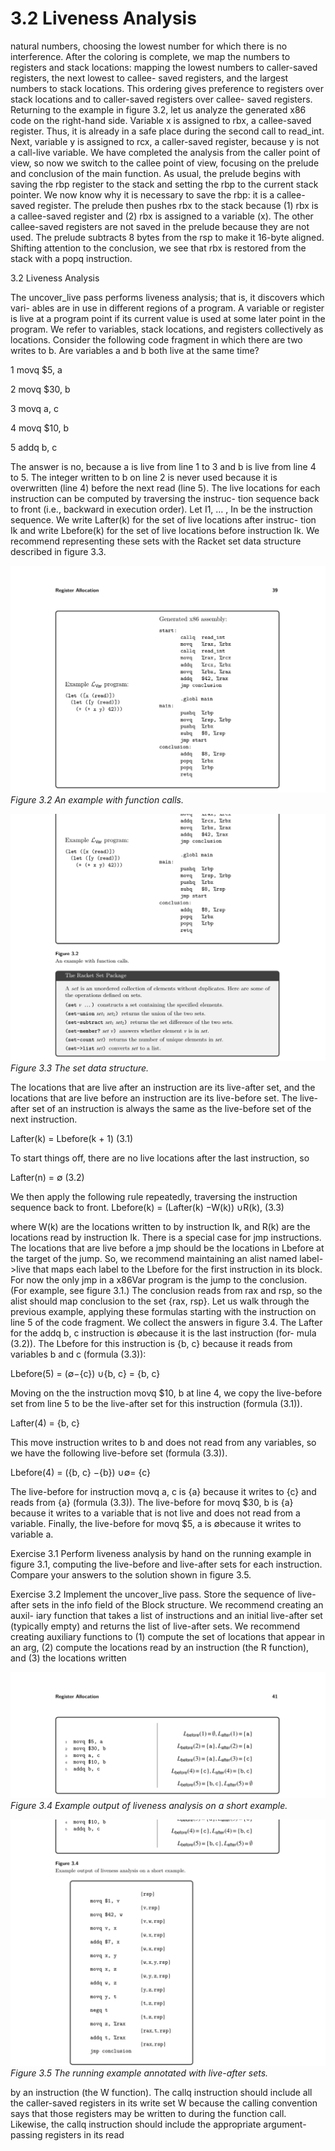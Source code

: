 # 3.2 Liveness Analysis

natural numbers, choosing the lowest number for which there is no interference. After the coloring is complete, we map the numbers to registers and stack locations: mapping the lowest numbers to caller-saved registers, the next lowest to callee- saved registers, and the largest numbers to stack locations. This ordering gives preference to registers over stack locations and to caller-saved registers over callee- saved registers. Returning to the example in figure 3.2, let us analyze the generated x86 code on the right-hand side. Variable x is assigned to rbx, a callee-saved register. Thus, it is already in a safe place during the second call to read_int. Next, variable y is assigned to rcx, a caller-saved register, because y is not a call-live variable. We have completed the analysis from the caller point of view, so now we switch to the callee point of view, focusing on the prelude and conclusion of the main function. As usual, the prelude begins with saving the rbp register to the stack and setting the rbp to the current stack pointer. We now know why it is necessary to save the rbp: it is a callee-saved register. The prelude then pushes rbx to the stack because (1) rbx is a callee-saved register and (2) rbx is assigned to a variable (x). The other callee-saved registers are not saved in the prelude because they are not used. The prelude subtracts 8 bytes from the rsp to make it 16-byte aligned. Shifting attention to the conclusion, we see that rbx is restored from the stack with a popq instruction.

3.2 Liveness Analysis

The uncover_live pass performs liveness analysis; that is, it discovers which vari- ables are in use in different regions of a program. A variable or register is live at a program point if its current value is used at some later point in the program. We refer to variables, stack locations, and registers collectively as locations. Consider the following code fragment in which there are two writes to b. Are variables a and b both live at the same time?

1 movq $5, a

2 movq $30, b

3 movq a, c

4 movq $10, b

5 addq b, c

The answer is no, because a is live from line 1 to 3 and b is live from line 4 to 5. The integer written to b on line 2 is never used because it is overwritten (line 4) before the next read (line 5). The live locations for each instruction can be computed by traversing the instruc- tion sequence back to front (i.e., backward in execution order). Let I1, … , In be the instruction sequence. We write Lafter(k) for the set of live locations after instruc- tion Ik and write Lbefore(k) for the set of live locations before instruction Ik. We recommend representing these sets with the Racket set data structure described in figure 3.3.

![Figure 3.2 An example...](images/page_53_vector_367.png)
*Figure 3.2 An example with function calls.*

![Figure 3.3 The set...](images/page_53_vector_547.png)
*Figure 3.3 The set data structure.*

The locations that are live after an instruction are its live-after set, and the locations that are live before an instruction are its live-before set. The live-after set of an instruction is always the same as the live-before set of the next instruction.

Lafter(k) = Lbefore(k + 1) (3.1)

To start things off, there are no live locations after the last instruction, so

Lafter(n) = ∅ (3.2)

We then apply the following rule repeatedly, traversing the instruction sequence back to front. Lbefore(k) = (Lafter(k) −W(k)) ∪R(k), (3.3)

where W(k) are the locations written to by instruction Ik, and R(k) are the locations read by instruction Ik. There is a special case for jmp instructions. The locations that are live before a jmp should be the locations in Lbefore at the target of the jump. So, we recommend maintaining an alist named label->live that maps each label to the Lbefore for the first instruction in its block. For now the only jmp in a x86Var program is the jump to the conclusion. (For example, see figure 3.1.) The conclusion reads from rax and rsp, so the alist should map conclusion to the set {rax, rsp}. Let us walk through the previous example, applying these formulas starting with the instruction on line 5 of the code fragment. We collect the answers in figure 3.4. The Lafter for the addq b, c instruction is ∅because it is the last instruction (for- mula (3.2)). The Lbefore for this instruction is {b, c} because it reads from variables b and c (formula (3.3)):

Lbefore(5) = (∅−{c}) ∪{b, c} = {b, c}

Moving on the the instruction movq $10, b at line 4, we copy the live-before set from line 5 to be the live-after set for this instruction (formula (3.1)).

Lafter(4) = {b, c}

This move instruction writes to b and does not read from any variables, so we have the following live-before set (formula (3.3)).

Lbefore(4) = ({b, c} −{b}) ∪∅= {c}

The live-before for instruction movq a, c is {a} because it writes to {c} and reads from {a} (formula (3.3)). The live-before for movq $30, b is {a} because it writes to a variable that is not live and does not read from a variable. Finally, the live-before for movq $5, a is ∅because it writes to variable a.

Exercise 3.1 Perform liveness analysis by hand on the running example in figure 3.1, computing the live-before and live-after sets for each instruction. Compare your answers to the solution shown in figure 3.5.

Exercise 3.2 Implement the uncover_live pass. Store the sequence of live-after sets in the info field of the Block structure. We recommend creating an auxil- iary function that takes a list of instructions and an initial live-after set (typically empty) and returns the list of live-after sets. We recommend creating auxiliary functions to (1) compute the set of locations that appear in an arg, (2) compute the locations read by an instruction (the R function), and (3) the locations written

![Figure 3.4 Example output...](images/page_55_vector_206.png)
*Figure 3.4 Example output of liveness analysis on a short example.*

![Figure 3.5 The running...](images/page_55_vector_540.png)
*Figure 3.5 The running example annotated with live-after sets.*

by an instruction (the W function). The callq instruction should include all the caller-saved registers in its write set W because the calling convention says that those registers may be written to during the function call. Likewise, the callq instruction should include the appropriate argument-passing registers in its read

